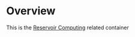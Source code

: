 
# Overview 

This is the [Reservoir Computing](https://en.wikipedia.org/wiki/Reservoir_computing) related container 



